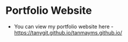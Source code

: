 # Portfolio Website
* You can view my portfolio website here - https://tanygit.github.io/tanmayms.github.io/
  
